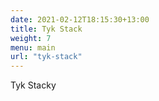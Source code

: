 ```yaml
--- 
date: 2021-02-12T18:15:30+13:00
title: Tyk Stack
weight: 7
menu: main
url: "tyk-stack"
---
```


Tyk Stacky
